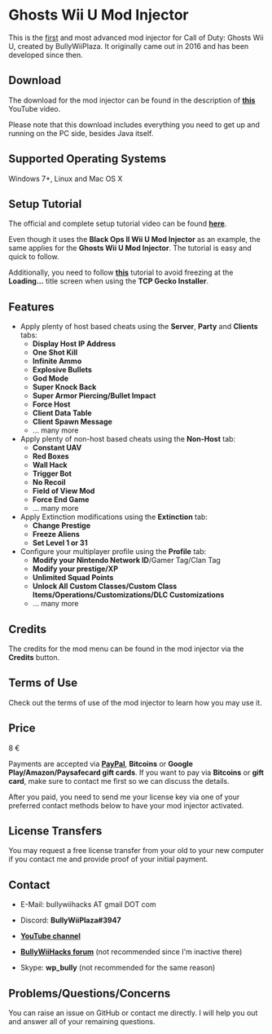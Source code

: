 # Ghosts Wii U Mod Injector

This is the [first](https://www.youtube.com/watch?v=bz_sIOfcFTA) and most advanced mod injector for Call of Duty: Ghosts Wii U, created by BullyWiiPlaza. It originally came out in 2016 and has been developed since then.

## Download

The download for the mod injector can be found in the description of **[this](https://www.youtube.com/watch?v=LJMtOEXJDQE)** YouTube video.

Please note that this download includes everything you need to get up and running on the PC side, besides Java itself.

## Supported Operating Systems

Windows 7+, Linux and Mac OS X

## Setup Tutorial

The official and complete setup tutorial video can be found **[here](https://www.youtube.com/watch?v=OYDzD_j0LrA)**.

Even though it uses the **Black Ops II Wii U Mod Injector** as an example, the same applies for the **Ghosts Wii U Mod Injector**. The tutorial is easy and quick to follow.

Additionally, you need to follow **[this](https://www.youtube.com/watch?v=rU_XJWmKPzw)** tutorial to avoid freezing at the **Loading...** title screen when using the **TCP Gecko Installer**.

## **Features**

* Apply plenty of host based cheats using the **Server**, **Party** and **Clients** tabs:
  * **Display Host IP Address**
  * **One Shot Kill**
  * **Infinite Ammo**
  * **Explosive Bullets**
  * **God Mode**
  * **Super Knock Back**
  * **Super Armor Piercing/Bullet Impact**
  * **Force Host**
  * **Client Data Table**
  * **Client Spawn Message**
  * ... many more
* Apply plenty of non-host based cheats using the **Non-Host** tab:
  * **Constant UAV**
  * **Red Boxes**
  * **Wall Hack**
  * **Trigger Bot**
  * **No Recoil**
  * **Field of View Mod**
  * **Force End Game**
  * ... many more
* Apply Extinction modifications using the **Extinction** tab:
  * **Change Prestige**
  * **Freeze Aliens**
  * **Set Level 1 or 31**
* Configure your multiplayer profile using the **Profile** tab:
  * **Modify your Nintendo Network ID**/Gamer Tag/Clan Tag
  * **Modify your prestige/XP**
  * **Unlimited Squad Points**
  * **Unlock All Custom Classes/Custom Class Items/Operations/Customizations/DLC Customizations**
  * ... many more

## Credits

The credits for the mod menu can be found in the mod injector via the **Credits** button.

## Terms of Use

Check out the terms of use of the mod injector to learn how you may use it.

## **Price**

8 €

Payments are accepted via **[PayPal](https://www.paypal.me/bullywiiplaza)**, **Bitcoins** or **Google Play/Amazon/Paysafecard gift cards**. If you want to pay via **Bitcoins** or **gift card**, make sure to contact me first so we can discuss the details.

After you paid, you need to send me your license key via one of your preferred contact methods below to have your mod injector activated.

## License Transfers

You may request a free license transfer from your old to your new computer if you contact me and provide proof of your initial payment.

## Contact

* E-Mail: bullywiihacks AT gmail DOT com
* Discord: **BullyWiiPlaza#3947**

* **[YouTube channel](https://www.youtube.com/user/BullyWiiPlaza)**
* **[BullyWiiHacks forum](https://bullywiihacks.forumotion.com/u1)** (not recommended since I'm inactive there)
* Skype: **wp_bully** (not recommended for the same reason)

## Problems/Questions/Concerns

You can raise an issue on GitHub or contact me directly. I will help you out and answer all of your remaining questions.